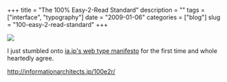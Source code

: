 +++
title = "The 100% Easy-2-Read Standard"
description = ""
tags = ["interface", "typography"]
date = "2009-01-06"
categories = ["blog"]
slug = "100-easy-2-read-standard"
+++



  <div class="notebook-screenshot"><a href="http://informationarchitects.jp/100e2r/"><img src="//konigi.com/media/bluga/wt49637eae0435a_0.jpg"/></a></div><p>I just stumbled onto <a href="http://informationarchitects.jp/100e2r/">ia.jp's web type manifesto</a> for the first time and whole heartedly agree. </p>
    
  <a href="http://informationarchitects.jp/100e2r/">http://informationarchitects.jp/100e2r/</a>
